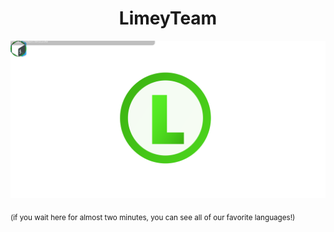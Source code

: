 <h1 align=center>LimeyTeam</h1>

[![](/assets/animated_logo.svg)](https://github.com/limeyteam)

<sub>(if you wait here for almost two minutes, you can see all of our favorite languages!)</sub>